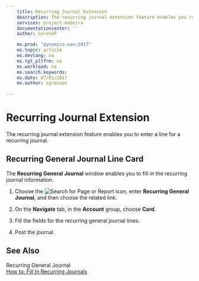 ```yaml
---
    title: Recurring Journal Extension 
    description: The recurring journal extension feature enables you to enter a line for a recurring journal.
    services: project-madeira
    documentationcenter: ''
    author: SorenGP

    ms.prod: "dynamics-nav-2017"
    ms.topic: article
    ms.devlang: na
    ms.tgt_pltfrm: na
    ms.workload: na
    ms.search.keywords:
    ms.date: 07/01/2017
    ms.author: sgroespe

---
```

# Recurring Journal Extension
The recurring journal extension feature enables you to enter a line for a recurring journal.  
  
## Recurring General Journal Line Card  
 The **Recurring General Journal** window enables you to fill in the recurring journal information.  
  
1.  Choose the ![Search for Page or Report](media/ui-search/search_small.png "Search for Page or Report icon") icon, enter **Recurring General Journal**, and then choose the related link.  
  
2.  On the **Navigate** tab, in the **Account** group, choose **Card**.  
  
3.  Fill the fields for the recurring general journal lines.  
  
4.  Post the journal.  
  
## See Also  
 Recurring General Journal   
 [How to: Fill In Recurring Journals](how-to-fill-in-recurring-journals.md)